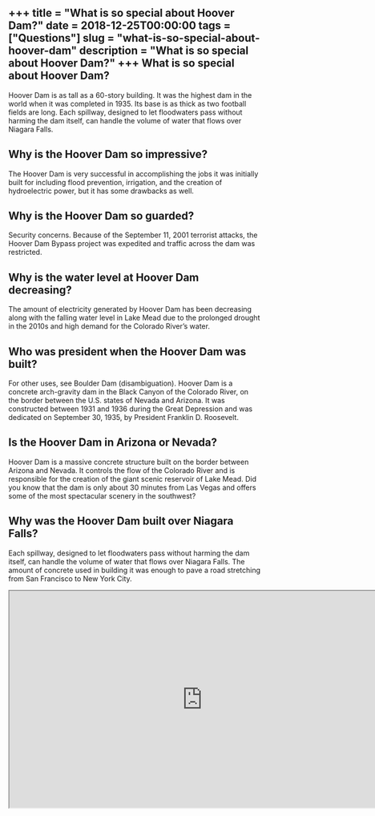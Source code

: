 +++
title = "What is so special about Hoover Dam?"
date = 2018-12-25T00:00:00
tags = ["Questions"]
slug = "what-is-so-special-about-hoover-dam"
description = "What is so special about Hoover Dam?"
+++
What is so special about Hoover Dam?
------------------------------------

Hoover Dam is as tall as a 60-story building. It was the highest dam in the world when it was completed in 1935. Its base is as thick as two football fields are long. Each spillway, designed to let floodwaters pass without harming the dam itself, can handle the volume of water that flows over Niagara Falls.

Why is the Hoover Dam so impressive?
------------------------------------

The Hoover Dam is very successful in accomplishing the jobs it was initially built for including flood prevention, irrigation, and the creation of hydroelectric power, but it has some drawbacks as well.

Why is the Hoover Dam so guarded?
---------------------------------

Security concerns. Because of the September 11, 2001 terrorist attacks, the Hoover Dam Bypass project was expedited and traffic across the dam was restricted.

Why is the water level at Hoover Dam decreasing?
------------------------------------------------

The amount of electricity generated by Hoover Dam has been decreasing along with the falling water level in Lake Mead due to the prolonged drought in the 2010s and high demand for the Colorado River’s water.

Who was president when the Hoover Dam was built?
------------------------------------------------

For other uses, see Boulder Dam (disambiguation). Hoover Dam is a concrete arch-gravity dam in the Black Canyon of the Colorado River, on the border between the U.S. states of Nevada and Arizona. It was constructed between 1931 and 1936 during the Great Depression and was dedicated on September 30, 1935, by President Franklin D. Roosevelt.

Is the Hoover Dam in Arizona or Nevada?
---------------------------------------

Hoover Dam is a massive concrete structure built on the border between Arizona and Nevada. It controls the flow of the Colorado River and is responsible for the creation of the giant scenic reservoir of Lake Mead. Did you know that the dam is only about 30 minutes from Las Vegas and offers some of the most spectacular scenery in the southwest?

Why was the Hoover Dam built over Niagara Falls?
------------------------------------------------

Each spillway, designed to let floodwaters pass without harming the dam itself, can handle the volume of water that flows over Niagara Falls. The amount of concrete used in building it was enough to pave a road stretching from San Francisco to New York City.

<iframe allow="accelerometer; autoplay; clipboard-write; encrypted-media; gyroscope; picture-in-picture" allowfullscreen="" class="__youtube_prefs__  epyt-is-override  no-lazyload" data-no-lazy="1" data-origheight="433" data-origwidth="770" data-skipgform_ajax_framebjll="" height="433" id="_ytid_96942" loading="lazy" src="https://www.youtube.com/embed/iVtfR4ZmKy0?enablejsapi=1&autoplay=0&cc_load_policy=0&cc_lang_pref=&iv_load_policy=1&loop=0&modestbranding=0&rel=1&fs=1&playsinline=0&autohide=2&theme=dark&color=red&controls=1&" title="YouTube player" width="770"></iframe>